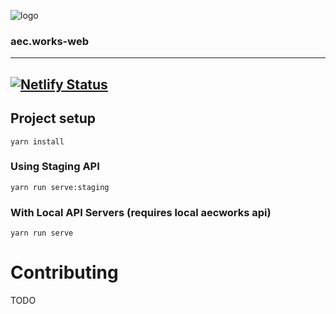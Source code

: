 ![logo](https://aec.works/img/logo-black.10fa9bc4.svg)

### aec.works-web

---

[![Netlify Status](https://api.netlify.com/api/v1/badges/ee864a9e-f8a4-436a-9e9e-094df6a03fca/deploy-status)](https://app.netlify.com/sites/aecworks/deploys)
---

## Project setup
```
yarn install
```

### Using Staging API

```
yarn run serve:staging
```

### With Local API Servers (requires local aecworks api)

```
yarn run serve
```


# Contributing
TODO
